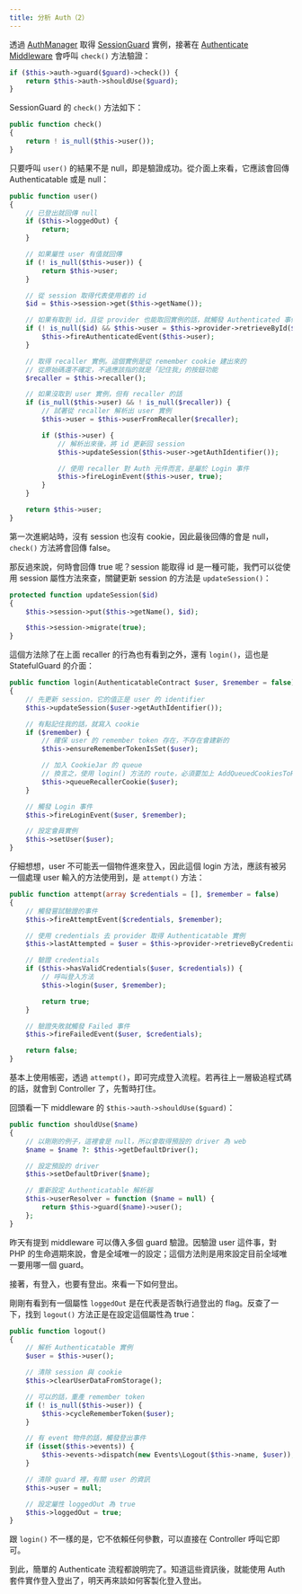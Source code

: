 ```yaml
---
title: 分析 Auth（2）
---
```


透過 [AuthManager][] 取得 [SessionGuard][] 實例，接著在 [Authenticate Middleware][] 會呼叫 `check()` 方法驗證：

```php
if ($this->auth->guard($guard)->check()) {
    return $this->auth->shouldUse($guard);
}
```

SessionGuard 的 `check()` 方法如下：

```php
public function check()
{
    return ! is_null($this->user());
}
```

只要呼叫 `user()` 的結果不是 null，即是驗證成功。從介面上來看，它應該會回傳 Authenticatable 或是 null：

```php
public function user()
{
    // 已登出就回傳 null
    if ($this->loggedOut) {
        return;
    }

    // 如果屬性 user 有值就回傳
    if (! is_null($this->user)) {
        return $this->user;
    }

    // 從 session 取得代表使用者的 id 
    $id = $this->session->get($this->getName());

    // 如果有取到 id，且從 provider 也能取回實例的話，就觸發 Authenticated 事件
    if (! is_null($id) && $this->user = $this->provider->retrieveById($id)) {
        $this->fireAuthenticatedEvent($this->user);
    }

    // 取得 recaller 實例。這個實例是從 remember cookie 建出來的
    // 從原始碼還不確定，不過應該指的就是「記住我」的按鈕功能
    $recaller = $this->recaller();

    // 如果沒取到 user 實例，但有 recaller 的話
    if (is_null($this->user) && ! is_null($recaller)) {
        // 試著從 recaller 解析出 user 實例
        $this->user = $this->userFromRecaller($recaller);

        if ($this->user) {
            // 解析出來後，將 id 更新回 session
            $this->updateSession($this->user->getAuthIdentifier());

            // 使用 recaller 對 Auth 元件而言，是屬於 Login 事件
            $this->fireLoginEvent($this->user, true);
        }
    }

    return $this->user;
}
```

第一次進網站時，沒有 session 也沒有 cookie，因此最後回傳的會是 null，`check()` 方法將會回傳 false。

那反過來說，何時會回傳 true 呢？session 能取得 id 是一種可能，我們可以從使用 session 屬性方法來查，關鍵更新 session 的方法是 `updateSession()`：

```php
protected function updateSession($id)
{
    $this->session->put($this->getName(), $id);

    $this->session->migrate(true);
}
```

這個方法除了在上面 recaller 的行為也有看到之外，還有 `login()`，這也是 StatefulGuard 的介面：

```php
public function login(AuthenticatableContract $user, $remember = false)
{
    // 先更新 session，它的值正是 user 的 identifier
    $this->updateSession($user->getAuthIdentifier());

    // 有點記住我的話，就寫入 cookie
    if ($remember) {
        // 確保 user 的 remember token 存在，不存在會建新的
        $this->ensureRememberTokenIsSet($user);

        // 加入 CookieJar 的 queue
        // 換言之，使用 login() 方法的 route，必須要加上 AddQueuedCookiesToResponse 的 middleware 才會有作用
        $this->queueRecallerCookie($user);
    }

    // 觸發 Login 事件
    $this->fireLoginEvent($user, $remember);

    // 設定會員實例
    $this->setUser($user);
}
```

仔細想想，user 不可能丟一個物件進來登入，因此這個 login 方法，應該有被另一個處理 user 輸入的方法使用到，是 `attempt()` 方法：

```php
public function attempt(array $credentials = [], $remember = false)
{
    // 觸發嘗試驗證的事件
    $this->fireAttemptEvent($credentials, $remember);

    // 使用 credentials 去 provider 取得 Authenticatable 實例
    $this->lastAttempted = $user = $this->provider->retrieveByCredentials($credentials);

    // 驗證 credentials
    if ($this->hasValidCredentials($user, $credentials)) {
        // 呼叫登入方法
        $this->login($user, $remember);

        return true;
    }

    // 驗證失敗就觸發 Failed 事件
    $this->fireFailedEvent($user, $credentials);

    return false;
}
```

基本上使用帳密，透過 `attempt()`，即可完成登入流程。若再往上一層級追程式碼的話，就會到 Controller 了，先暫時打住。

回頭看一下 middleware 的 `$this->auth->shouldUse($guard)`：

```php
public function shouldUse($name)
{
    // 以剛剛的例子，這裡會是 null，所以會取得預設的 driver 為 web
    $name = $name ?: $this->getDefaultDriver();

    // 設定預設的 driver
    $this->setDefaultDriver($name);

    // 重新設定 Authenticatable 解析器
    $this->userResolver = function ($name = null) {
        return $this->guard($name)->user();
    };
}
```

昨天有提到 middleware 可以傳入多個 guard 驗證。因驗證 user 這件事，對 PHP 的生命週期來說，會是全域唯一的設定；這個方法則是用來設定目前全域唯一要用哪一個 guard。

接著，有登入，也要有登出。來看一下如何登出。

剛剛有看到有一個屬性 `loggedOut` 是在代表是否執行過登出的 flag。反查了一下，找到 `logout()` 方法正是在設定這個屬性為 true：

```php
public function logout()
{
    // 解析 Authenticatable 實例
    $user = $this->user();

    // 清除 session 與 cookie
    $this->clearUserDataFromStorage();

    // 可以的話，重產 remember token
    if (! is_null($this->user)) {
        $this->cycleRememberToken($user);
    }

    // 有 event 物件的話，觸發登出事件
    if (isset($this->events)) {
        $this->events->dispatch(new Events\Logout($this->name, $user));
    }

    // 清除 guard 裡，有關 user 的資訊
    $this->user = null;

    // 設定屬性 loggedOut 為 true
    $this->loggedOut = true;
}
```
    
跟 `login()` 不一樣的是，它不依賴任何參數，可以直接在 Controller 呼叫它即可。

到此，簡單的 Authenticate 流程都說明完了。知道這些資訊後，就能使用 Auth 套件實作登入登出了，明天再來談如何客製化登入登出。

[AuthManager]: https://github.com/laravel/framework/blob/v5.7.6/src/Illuminate/Auth/AuthManager.php
[Authenticate Middleware]: https://github.com/laravel/framework/blob/v5.7.6/src/Illuminate/Auth/Middleware/Authenticate.php
[SessionGuard]: https://github.com/laravel/framework/blob/v5.7.6/src/Illuminate/Auth/SessionGuard.php
